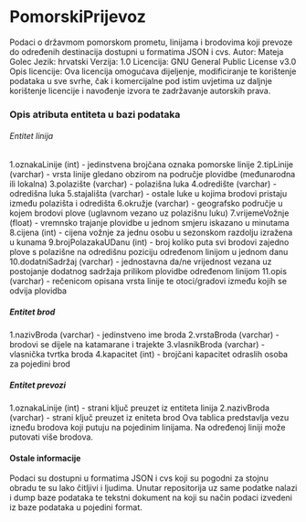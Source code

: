 # PomorskiPrijevoz
Podaci o državmom pomorskom prometu, linijama i brodovima koji prevoze do određenih destinacija dostupni u formatima JSON i cvs.
Autor: Mateja Golec
Jezik: hrvatski
Verzija: 1.0
Licencija: GNU General Public License v3.0
Opis licencije: Ova licencija omogućava dijeljenje, modificiranje te korištenje podataka u sve svrhe, čak i komercijalne pod istim uvjetima uz daljnje korištenje licencije i navođenje izvora te zadržavanje autorskih prava.

### Opis atributa entiteta u bazi podataka

###### Entitet linija
1.oznakaLinije (int) - jedinstvena brojčana oznaka pomorske linije
2.tipLinije (varchar) - vrsta linije gledano obzirom na područje plovidbe (međunarodna ili lokalna)
3.polazište (varchar) - polazišna luka 
4.odredište (varchar) - odredišna luka
5.stajališta (varchar) - ostale luke u kojima brodovi pristaju između polazišta i odredišta
6.okružje (varchar) - geografsko područje u kojem brodovi plove (uglavnom vezano uz polazišnu luku)
7.vrijemeVožnje (float) - vremnsko trajanje plovidbe u jednom smjeru iskazano u minutama
8.cijena (int) - cijena vožnje za jednu osobu u sezonskom razdolju izražena u kunama
9.brojPolazakaUDanu (int) - broj koliko puta svi brodovi zajedno plove s polazišne na odredišnu poziciju određenom linijom u jednom danu 
10.dodatniSadržaj (varchar) - jednostavna da/ne vrijednost vezana uz postojanje dodatnog sadržaja prilikom plovidbe određenom linijom
11.opis (varchar) - rečenicom opisana vrsta linije te otoci/gradovi između kojih se odvija plovidba

##### Entitet brod
1.nazivBroda (varchar) - jedinstveno ime broda
2.vrstaBroda (varchar) - brodovi se dijele na katamarane i trajekte
3.vlasnikBroda (varchar) - vlasnička tvrtka broda
4.kapacitet (int) - brojčani kapacitet odraslih osoba za pojedini brod

##### Entitet prevozi
1.oznakaLinije (int) - strani ključ preuzet iz entiteta linija
2.nazivBroda (varchar) - strani ključ preuzet iz eniteta brod
Ova tablica predstavlja vezu izneđu brodova koji putuju na pojedinim linijama. Na određenoj liniji može putovati više brodova.

#### Ostale informacije
Podaci su dostupni u formatima JSON i cvs koji su pogodni za stojnu obradu te su lako čitljivi i ljudima. Unutar repositorija uz same podatke nalazi i dump baze podataka te tekstni dokument na koji su način podaci izvedeni iz baze podataka u pojedini format.
